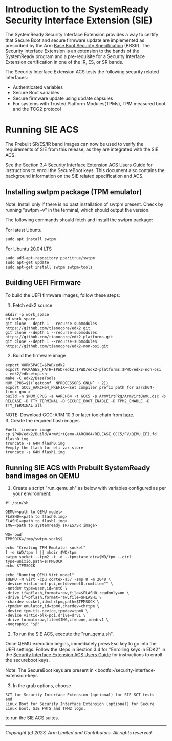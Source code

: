 # Introduction to the SystemReady Security Interface Extension (SIE)

The SystemReady Security Interface Extension provides a way to certify that Secure Boot and secure firmware update are implemented as prescribed by the Arm [Base Boot Security Specification](https://developer.arm.com/documentation/den0107/latest) (BBSR).  The Security Interface Extension is an extension to the bands of the SystemReady program and a pre-requisite for a Security Interface Extension certification in one of the IR, ES, or SR bands.

The Security Interface Extension ACS tests the following security related interfaces:
* Authenticated variables
* Secure Boot variables
* Secure firmware update using update capsules
* For systems with Trusted Platform Modules(TPMs), TPM measured boot and the TCG2 protocol

# Running SIE ACS

The Prebuilt SR/ES/IR band images can now be used to verify the requirements of SIE from this release, as they are integrated with the SIE ACS.

See the Section 3.4 [Security Interface Extension ACS Users Guide](https://developer.arm.com/documentation/102872/latest) for instructions to enroll the SecureBoot keys.
This document also contains the background information on the SIE related specification and ACS.

## Installing swtpm package (TPM emulator)
Note: Install only if there is no past installation of swtpm present. Check by running "swtpm -v" in the terminal, which should output the version.

The following commands should fetch and install the swtpm package:

For latest Ubuntu
```
sudo apt install swtpm
```

For Ubuntu 20.04 LTS
```
sudo add-apt-repository ppa:itrue/swtpm
sudo apt-get update
sudo apt-get install swtpm swtpm-tools
```

## Building UEFI Firmware
To build the UEFI firmware images, follow these steps:
1. Fetch edk2 source
```
mkdir -p work_space
cd work_space
git clone --depth 1 --recurse-submodules https://github.com/tianocore/edk2.git
git clone --depth 1 --recurse-submodules https://github.com/tianocore/edk2-platforms.git
git clone --depth 1 --recurse-submodules https://github.com/tianocore/edk2-non-osi.git
```

2. Build the firmware image
```
export WORKSPACE=$PWD/edk2
export PACKAGES_PATH=$PWD/edk2:$PWD/edk2-platforms:$PWD/edk2-non-osi
. edk2/edksetup.sh
make -C edk2/BaseTools
NUM_CPUS=$((`getconf _NPROCESSORS_ONLN` + 2))
export GCC5_AARCH64_PREFIX=<set compiler prefix path for aarch64-linux-gnu->
build -n $NUM_CPUS -a AARCH64 -t GCC5 -p ArmVirtPkg/ArmVirtQemu.dsc -b RELEASE -D TTY_TERMINAL -D SECURE_BOOT_ENABLE -D TPM2_ENABLE -D TTY_TERMINAL all
```
NOTE: Download GCC-ARM 10.3 or later toolchain from [here](https://developer.arm.com/tools-and-software/open-source-software/developer-tools/gnu-toolchain/gnu-a/downloads). <br />
3. Create the required flash images
```
#uefi firmware image
cp $PWD/edk2/Build/ArmVirtQemu-AARCH64/RELEASE_GCC5/FV/QEMU_EFI.fd flash0.img
truncate -s 64M flash0.img
#empty the flash for efi var store
truncate -s 64M flash1.img
```

## Running SIE ACS with Prebuilt SystemReady band images on QEMU
1. Create a script "run_qemu.sh" as below with variables configured as per your environment:

```
#! /bin/sh

QEMU=<path to QEMU model>
FLASH0=<path to flash0.img>
FLASH1=<path to flash1.img>
IMG=<path to systemready IR/ES/SR image>

WD=`pwd`
TPMSOCK=/tmp/swtpm-sock$$

echo "Creating TPM Emulator socket"
[ -e $WD/tpm ] || mkdir $WD/tpm
swtpm socket --tpm2 -t -d --tpmstate dir=$WD/tpm --ctrl type=unixio,path=$TPMSOCK
echo $TPMSOCK

echo "Running QEMU Virt model"
$QEMU -M virt -cpu cortex-a57 -smp 8 -m 2048 \
-device virtio-net-pci,netdev=net0,romfile="" \
-netdev type=user,id=net0 \
-drive if=pflash,format=raw,file=$FLASH0,readonly=on \
-drive if=pflash,format=raw,file=$FLASH1 \
-chardev socket,id=chrtpm,path=$TPMSOCK \
-tpmdev emulator,id=tpm0,chardev=chrtpm \
-device tpm-tis-device,tpmdev=tpm0 \
-device virtio-blk-pci,drive=drv1 \
-drive format=raw,file=$IMG,if=none,id=drv1 \
-nographic "$@"
```

2. To run the SIE ACS, execute the "run_qemu.sh".

Once QEMU execution begins, immediately press Esc key to go into the UEFI settings. Follow the steps in Section 3.4 for "Enrolling keys in EDK2" in the [Security Interface Extension ACS Users Guide](https://developer.arm.com/documentation/102872/latest) for instructions to enroll the secureboot keys.

Note: The SecureBoot keys are present in \<bootfs>/security-interface-extension-keys


3. In the grub options, choose
```
SCT for Security Interface Extension (optional) for SIE SCT tests
and
Linux Boot for Security Interface Extension (optional) for Secure Linux boot, SIE FWTS and TPM2 logs.
```
to run the SIE ACS suites.

--------------
*Copyright (c) 2023, Arm Limited and Contributors. All rights reserved.*
